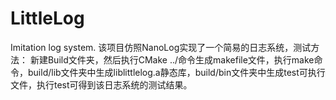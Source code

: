 # LittleLog
Imitation log system.
该项目仿照NanoLog实现了一个简易的日志系统，测试方法：
新建Build文件夹，然后执行CMake ../命令生成makefile文件，执行make命令，build/lib文件夹中生成liblittlelog.a静态库，build/bin文件夹中生成test可执行文件，执行test可得到该日志系统的测试结果。